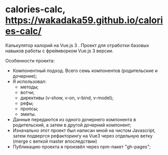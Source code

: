 # calories-calc, https://wakadaka59.github.io/calories-calc/
Калькулятор калорий на Vue.js 3 .
Проект для отработки базовых навыков работы с фреймворком Vue.js 3 версии.

Особенности проекта:
  * Компонентный подход. Всего семь компонентов (родительские и дочерние);
  * Я использовал:
      * методы;
      * вотчи;
      * директивы (v-show, v-on, v-bind, v-model);
      * рефы;
      * пропсы;
      * эмиты.
  * Данные передаются из одного дочернего компонента в родительский, а затем в другой дочерний компонент;
  * Изначально этот проект был написан мной на чистом Javascript, затем подвергся рефакторингу на Vue3 через отдельную ветку (merge с веткой master      впоследствии)
  * Публикацию проекта я произвёл через npm-пакет "gh-pages";
